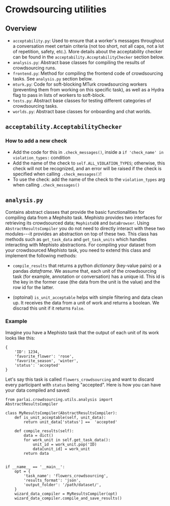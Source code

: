 # Crowdsourcing utilities

## Overview
- `acceptability.py`: Used to ensure that a worker's messages throughout a conversation meet certain criteria (not too short, not all caps, not a lot of repetition, safety, etc.). More details about the acceptability checker can be found in the `acceptability.AcceptabilityChecker` section below.
- `analysis.py`: Abstract base classes for compiling the results of crowdsourcing runs.
- `frontend.py`: Method for compiling the frontend code of crowdsourcing tasks. See `analysis.py` section below.
- `mturk.py`: Code for soft-blocking MTurk crowdsourcing workers (preventing them from working on this specific task), as well as a Hydra flag to pass in lists of workers to soft-block.
- `tests.py`: Abstract base classes for testing different categories of crowdsourcing tasks.
- `worlds.py`: Abstract base classes for onboarding and chat worlds.

## `acceptability.AcceptabilityChecker`

### How to add a new check
- Add the code for this in `.check_messages()`, inside a `if 'check_name' in violation_types:` condition
- Add the name of the check to `self.ALL_VIOLATION_TYPES`; otherwise, this check will not be recognized, and an error will be raised if the check is specified when calling `.check_messages()`!
- To use the check: add the name of the check to the `violation_types` arg when calling `.check_messages()`

## `analysis.py`

Contains abstract classes that provide the basic functionalities for compiling data from a Mephsito task.
Mephisto provides two interfaces for retrieving its crowdsourced data; `MephistoDB` and `DataBrowser`.
Using `AbstractResultsCompiler` you do not need to directly interact with these two modules---it provides an abstraction on top of these two.
This class has methods such as `get_task_data` and `get_task_units` which handles interacting with Mephisto abstractions.
For compiling your dataset from your crowdsourced Mephisto task, you need to extend this class and implement the following methods:

* `compile_results` that returns a python *dictionary* (key-value pairs) or a pandas *dataframe*. We assume that, each unit of the crowdsourcing task (for example, annotation or conversation) has a unique id. This id is the key in the former case (the data from the unit is the value) and the row id for the latter.

* (optoinal) `is_unit_acceptable` helps with simple filtering and data clean up. It receives the data from a unit of work and returns a boolean. We discrad this unit if it returns `False`.

### Example
Imagine you have a Mephisto task that the output of each unit of its work looks like this:
```.python
{
    'ID': 1234,
    'favorite_flower': 'rose',
    'favorite_season', 'winter',
    'status': 'accepted'
}
```

Let's say this task is called `flowers_crowdsourcing` and want to discard every participant with `status` being "accepted".
Here is how you can have your data compiled and saved:

```.python
from parlai.crowdsourcing.utils.analysis import AbstractResultsCompiler

class MyResultsCompiler(AbstractResultsCompiler):
    def is_unit_acceptable(self, unit_data):
        return unit_data['status'] ==  'accepted'

    def compile_results(self):
        data = dict()
        for work_unit in self.get_task_data():
            unit_id = work_unit.pop('ID)
            data[unit_id] = work_unit
        return data


if __name__ == '__main__':
    opt = {
        'task_name': 'flowers_crowdsourcing',
        'results_format': 'json',
        'output_folder': '/path/dataset/',
    }
    wizard_data_compiler = MyResultsCompiler(opt)
    wizard_data_compiler.compile_and_save_results()
```
